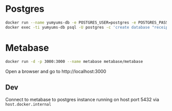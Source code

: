 
# Postgres

``` bash
docker run --name yumyums-db -e POSTGRES_USER=postgres -e POSTGRES_PASSWORD=password  -p 5432:5432 -d postgres
docker exec -ti yumyums-db psql -U postgres -c 'create database "receipts"'
```

# Metabase

``` bash
docker run -d -p 3000:3000 --name metabase metabase/metabase
```

Open a browser and go to http://localhost:3000

## Dev
Connect to metabase to postgres instance running on host port 5432 via `host.docker.internal`
